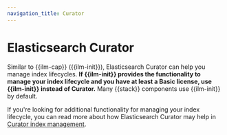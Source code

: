 ```yaml
---
navigation_title: Curator
---
```


# Elasticsearch Curator

Similar to {{ilm-cap}} ({{ilm-init}}), Elasticsearch Curator can help you manage index lifecycles. **If {{ilm-init}} provides the functionality to manage your index lifecycle and you have at least a Basic license, use {{ilm-init}} instead of Curator.** Many {{stack}} components use {{ilm-init}} by default.

If you're looking for additional functionality for managing your index lifecycle, you can read more about how Elasticsearch Curator may help in [Curator index management](https://www.elastic.co/guide/en/elasticsearch/client/curator/current/index.html).
